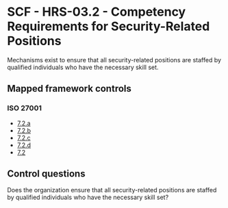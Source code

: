 # SCF - HRS-03.2 - Competency Requirements for Security-Related Positions
Mechanisms exist to ensure that all security-related positions are staffed by qualified individuals who have the necessary skill set. 
## Mapped framework controls
### ISO 27001
- [7.2.a](../iso27001/7.md#72a)
- [7.2.b](../iso27001/7.md#72b)
- [7.2.c](../iso27001/7.md#72c)
- [7.2.d](../iso27001/7.md#72d)
- [7.2](../iso27001/7.md#72)
  
## Control questions
Does the organization ensure that all security-related positions are staffed by qualified individuals who have the necessary skill set? 
  